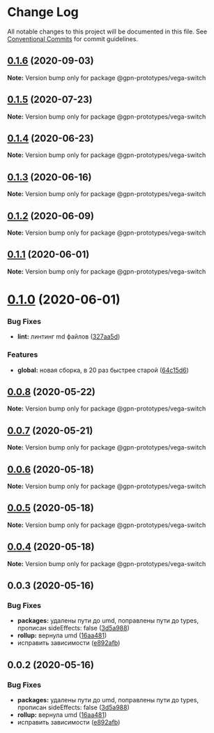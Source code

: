 # Change Log

All notable changes to this project will be documented in this file.
See [Conventional Commits](https://conventionalcommits.org) for commit guidelines.

## [0.1.6](https://github.com/gpn-prototypes/vega-ui/compare/@gpn-prototypes/vega-switch@0.1.5...@gpn-prototypes/vega-switch@0.1.6) (2020-09-03)

**Note:** Version bump only for package @gpn-prototypes/vega-switch





## [0.1.5](https://github.com/gpn-prototypes/vega-ui/compare/@gpn-prototypes/vega-switch@0.1.4...@gpn-prototypes/vega-switch@0.1.5) (2020-07-23)

**Note:** Version bump only for package @gpn-prototypes/vega-switch





## [0.1.4](https://github.com/gpn-prototypes/vega-ui/compare/@gpn-prototypes/vega-switch@0.1.3...@gpn-prototypes/vega-switch@0.1.4) (2020-06-23)

**Note:** Version bump only for package @gpn-prototypes/vega-switch





## [0.1.3](https://github.com/gpn-prototypes/vega-ui/compare/@gpn-prototypes/vega-switch@0.1.2...@gpn-prototypes/vega-switch@0.1.3) (2020-06-16)

**Note:** Version bump only for package @gpn-prototypes/vega-switch





## [0.1.2](https://github.com/gpn-prototypes/vega-ui/compare/@gpn-prototypes/vega-switch@0.1.1...@gpn-prototypes/vega-switch@0.1.2) (2020-06-09)

**Note:** Version bump only for package @gpn-prototypes/vega-switch





## [0.1.1](https://github.com/gpn-prototypes/vega-ui/compare/@gpn-prototypes/vega-switch@0.1.0...@gpn-prototypes/vega-switch@0.1.1) (2020-06-01)

**Note:** Version bump only for package @gpn-prototypes/vega-switch

# [0.1.0](https://github.com/gpn-prototypes/vega-ui/compare/@gpn-prototypes/vega-switch@0.0.8...@gpn-prototypes/vega-switch@0.1.0) (2020-06-01)

### Bug Fixes

- **lint:** линтинг md файлов ([327aa5d](https://github.com/gpn-prototypes/vega-ui/commit/327aa5d3aa706f0e164a572ae1360d504e89979d))

### Features

- **global:** новая сборка, в 20 раз быстрее старой ([64c15d6](https://github.com/gpn-prototypes/vega-ui/commit/64c15d6c8e5934386d2820e120b64bb7ed2391f3))

## [0.0.8](https://github.com/gpn-prototypes/vega-ui/compare/@gpn-prototypes/vega-switch@0.0.7...@gpn-prototypes/vega-switch@0.0.8) (2020-05-22)

**Note:** Version bump only for package @gpn-prototypes/vega-switch

## [0.0.7](https://github.com/gpn-prototypes/vega-ui/compare/@gpn-prototypes/vega-switch@0.0.6...@gpn-prototypes/vega-switch@0.0.7) (2020-05-21)

**Note:** Version bump only for package @gpn-prototypes/vega-switch

## [0.0.6](https://github.com/gpn-prototypes/vega-ui/compare/@gpn-prototypes/vega-switch@0.0.5...@gpn-prototypes/vega-switch@0.0.6) (2020-05-18)

**Note:** Version bump only for package @gpn-prototypes/vega-switch

## [0.0.5](https://github.com/gpn-prototypes/vega-ui/compare/@gpn-prototypes/vega-switch@0.0.4...@gpn-prototypes/vega-switch@0.0.5) (2020-05-18)

**Note:** Version bump only for package @gpn-prototypes/vega-switch

## [0.0.4](https://github.com/gpn-prototypes/vega-ui/compare/@gpn-prototypes/vega-switch@0.0.3...@gpn-prototypes/vega-switch@0.0.4) (2020-05-18)

**Note:** Version bump only for package @gpn-prototypes/vega-switch

## 0.0.3 (2020-05-16)

### Bug Fixes

- **packages:** удалены пути до umd, поправлены пути до types, прописан sideEffects: false ([3d5a988](https://github.com/gpn-prototypes/vega-ui/commit/3d5a98871aece5d6c79be112e2e60ecd0529694e))
- **rollup:** вернула umd ([16aa481](https://github.com/gpn-prototypes/vega-ui/commit/16aa48132ca6c3934b3b12aa079f8645a0efc89b))
- исправить зависимости ([e892afb](https://github.com/gpn-prototypes/vega-ui/commit/e892afb5368b7ed2c6bdd4c77e08917e033f75ed))

## 0.0.2 (2020-05-16)

### Bug Fixes

- **packages:** удалены пути до umd, поправлены пути до types, прописан sideEffects: false ([3d5a988](https://github.com/gpn-prototypes/vega-ui/commit/3d5a98871aece5d6c79be112e2e60ecd0529694e))
- **rollup:** вернула umd ([16aa481](https://github.com/gpn-prototypes/vega-ui/commit/16aa48132ca6c3934b3b12aa079f8645a0efc89b))
- исправить зависимости ([e892afb](https://github.com/gpn-prototypes/vega-ui/commit/e892afb5368b7ed2c6bdd4c77e08917e033f75ed))
